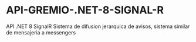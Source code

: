 # API-GREMIO-.NET-8-SIGNAL-R
API .NET 8 SignalR Sistema de difusion jerarquica de avisos, sistema similar de mensajeria a messengers
